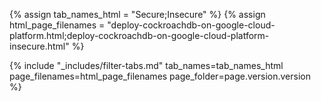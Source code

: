 {% assign tab_names_html = "Secure;Insecure" %}
{% assign html_page_filenames = "deploy-cockroachdb-on-google-cloud-platform.html;deploy-cockroachdb-on-google-cloud-platform-insecure.html" %}

{% include "_includes/filter-tabs.md" tab_names=tab_names_html page_filenames=html_page_filenames page_folder=page.version.version %}
